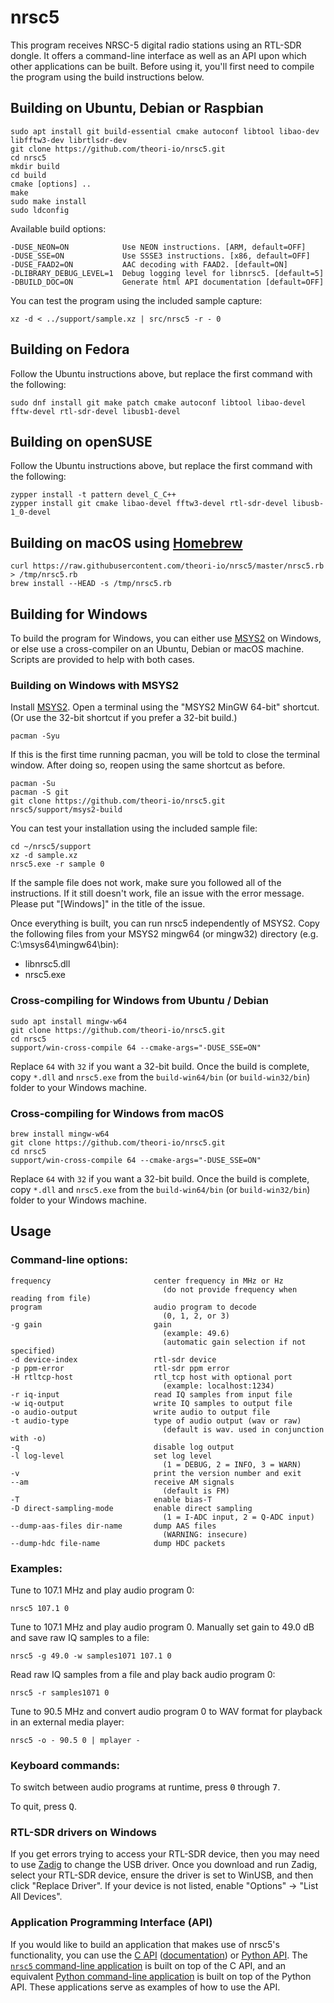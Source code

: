 # nrsc5

This program receives NRSC-5 digital radio stations using an RTL-SDR dongle. It offers a command-line interface as well as an API upon which other applications can be built. Before using it, you'll first need to compile the program using the build instructions below.

## Building on Ubuntu, Debian or Raspbian

    sudo apt install git build-essential cmake autoconf libtool libao-dev libfftw3-dev librtlsdr-dev
    git clone https://github.com/theori-io/nrsc5.git
    cd nrsc5
    mkdir build
    cd build
    cmake [options] ..
    make
    sudo make install
    sudo ldconfig

Available build options:

    -DUSE_NEON=ON            Use NEON instructions. [ARM, default=OFF]
    -DUSE_SSE=ON             Use SSSE3 instructions. [x86, default=OFF]
    -DUSE_FAAD2=ON           AAC decoding with FAAD2. [default=ON]
    -DLIBRARY_DEBUG_LEVEL=1  Debug logging level for libnrsc5. [default=5]
    -DBUILD_DOC=ON           Generate html API documentation [default=OFF]

You can test the program using the included sample capture:

    xz -d < ../support/sample.xz | src/nrsc5 -r - 0

## Building on Fedora

Follow the Ubuntu instructions above, but replace the first command with the following:

    sudo dnf install git make patch cmake autoconf libtool libao-devel fftw-devel rtl-sdr-devel libusb1-devel

## Building on openSUSE

Follow the Ubuntu instructions above, but replace the first command with the following:

    zypper install -t pattern devel_C_C++
    zypper install git cmake libao-devel fftw3-devel rtl-sdr-devel libusb-1_0-devel

## Building on macOS using [Homebrew](https://brew.sh)

    curl https://raw.githubusercontent.com/theori-io/nrsc5/master/nrsc5.rb > /tmp/nrsc5.rb
    brew install --HEAD -s /tmp/nrsc5.rb

## Building for Windows

To build the program for Windows, you can either use [MSYS2](http://www.msys2.org) on Windows, or else use a cross-compiler on an Ubuntu, Debian or macOS machine. Scripts are provided to help with both cases.

### Building on Windows with MSYS2

Install [MSYS2](http://www.msys2.org). Open a terminal using the "MSYS2 MinGW 64-bit" shortcut. (Or use the 32-bit shortcut if you prefer a 32-bit build.)

    pacman -Syu

If this is the first time running pacman, you will be told to close the terminal window. After doing so, reopen using the same shortcut as before.

    pacman -Su
    pacman -S git
    git clone https://github.com/theori-io/nrsc5.git
    nrsc5/support/msys2-build

You can test your installation using the included sample file:

    cd ~/nrsc5/support
    xz -d sample.xz
    nrsc5.exe -r sample 0

If the sample file does not work, make sure you followed all of the instructions. If it still doesn't work, file an issue with the error message. Please put "[Windows]" in the title of the issue.

Once everything is built, you can run nrsc5 independently of MSYS2. Copy the following files from your MSYS2 mingw64 (or mingw32) directory (e.g. C:\\msys64\\mingw64\\bin):

* libnrsc5.dll
* nrsc5.exe

### Cross-compiling for Windows from Ubuntu / Debian

    sudo apt install mingw-w64
    git clone https://github.com/theori-io/nrsc5.git
    cd nrsc5
    support/win-cross-compile 64 --cmake-args="-DUSE_SSE=ON"

Replace `64` with `32` if you want a 32-bit build. Once the build is complete, copy `*.dll` and `nrsc5.exe` from the `build-win64/bin` (or `build-win32/bin`) folder to your Windows machine.

### Cross-compiling for Windows from macOS

    brew install mingw-w64
    git clone https://github.com/theori-io/nrsc5.git
    cd nrsc5
    support/win-cross-compile 64 --cmake-args="-DUSE_SSE=ON"

Replace `64` with `32` if you want a 32-bit build. Once the build is complete, copy `*.dll` and `nrsc5.exe` from the `build-win64/bin` (or `build-win32/bin`) folder to your Windows machine.

## Usage

### Command-line options:

    frequency                       center frequency in MHz or Hz
                                      (do not provide frequency when reading from file)
    program                         audio program to decode
                                      (0, 1, 2, or 3)
    -g gain                         gain
                                      (example: 49.6)
                                      (automatic gain selection if not specified)
    -d device-index                 rtl-sdr device
    -p ppm-error                    rtl-sdr ppm error
    -H rtltcp-host                  rtl_tcp host with optional port
                                      (example: localhost:1234)
    -r iq-input                     read IQ samples from input file
    -w iq-output                    write IQ samples to output file
    -o audio-output                 write audio to output file
    -t audio-type                   type of audio output (wav or raw)
                                      (default is wav. used in conjunction with -o)
    -q                              disable log output
    -l log-level                    set log level
                                      (1 = DEBUG, 2 = INFO, 3 = WARN)
    -v                              print the version number and exit
    --am                            receive AM signals
                                      (default is FM)
    -T                              enable bias-T
    -D direct-sampling-mode         enable direct sampling
                                      (1 = I-ADC input, 2 = Q-ADC input)
    --dump-aas-files dir-name       dump AAS files
                                      (WARNING: insecure)
    --dump-hdc file-name            dump HDC packets

### Examples:

Tune to 107.1 MHz and play audio program 0:

    nrsc5 107.1 0

Tune to 107.1 MHz and play audio program 0. Manually set gain to 49.0 dB and save raw IQ samples to a file:

    nrsc5 -g 49.0 -w samples1071 107.1 0

Read raw IQ samples from a file and play back audio program 0:

    nrsc5 -r samples1071 0

Tune to 90.5 MHz and convert audio program 0 to WAV format for playback in an external media player:

    nrsc5 -o - 90.5 0 | mplayer -

### Keyboard commands:

To switch between audio programs at runtime, press <kbd>0</kbd> through <kbd>7</kbd>.

To quit, press <kbd>Q</kbd>.

### RTL-SDR drivers on Windows

If you get errors trying to access your RTL-SDR device, then you may need to use [Zadig](http://zadig.akeo.ie/) to change the USB driver. Once you download and run Zadig, select your RTL-SDR device, ensure the driver is set to WinUSB, and then click "Replace Driver". If your device is not listed, enable "Options" -> "List All Devices".

### Application Programming Interface (API)

If you would like to build an application that makes use of nrsc5's functionality, you can use the [C API](include/nrsc5.h) ([documentation](https://theori-io.github.io/nrsc5/c-api/)) or [Python API](support/nrsc5.py). The [`nrsc5` command-line application](src/main.c) is built on top of the C API, and an equivalent [Python command-line application](support/cli.py) is built on top of the Python API. These applications serve as examples of how to use the API.

